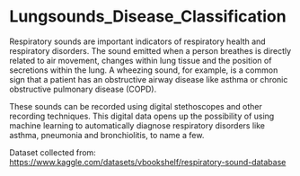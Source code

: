 # Lungsounds_Disease_Classification

Respiratory sounds are important indicators of respiratory health and respiratory disorders. The sound emitted when a person breathes is directly related to air movement, changes within lung tissue and the position of secretions within the lung. A wheezing sound, for example, is a common sign that a patient has an obstructive airway disease like asthma or chronic obstructive pulmonary disease (COPD).

These sounds can be recorded using digital stethoscopes and other recording techniques. This digital data opens up the possibility of using machine learning to automatically diagnose respiratory disorders like asthma, pneumonia and bronchiolitis, to name a few.

Dataset collected from: https://www.kaggle.com/datasets/vbookshelf/respiratory-sound-database
